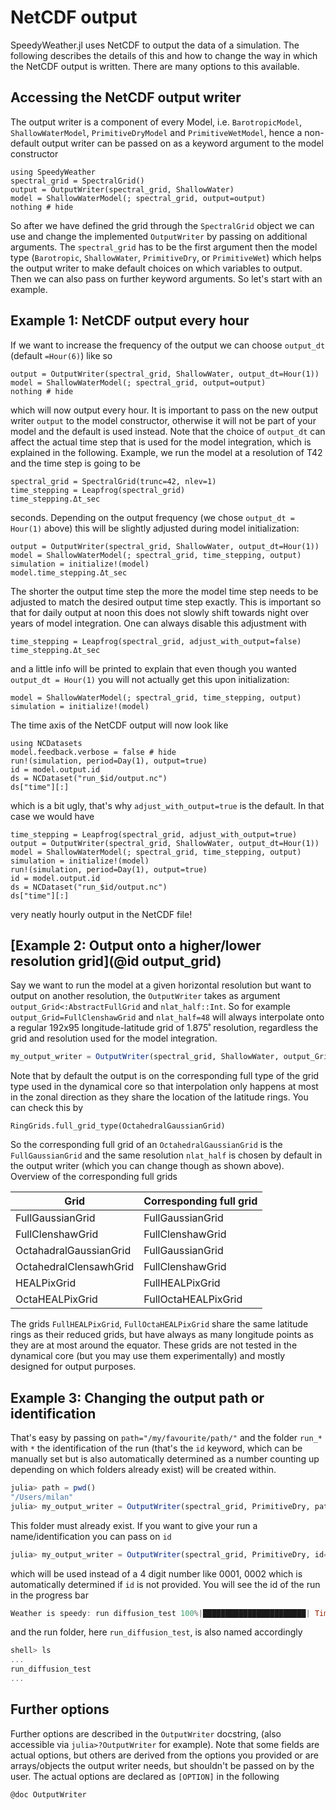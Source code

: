 # NetCDF output

SpeedyWeather.jl uses NetCDF to output the data of a simulation.
The following describes the details of this and how to change the way in which the NetCDF output is written.
There are many options to this available.

## Accessing the NetCDF output writer

The output writer is a component of every Model, i.e. `BarotropicModel`, `ShallowWaterModel`, `PrimitiveDryModel` and `PrimitiveWetModel`, hence a non-default output writer can be passed on as a keyword argument to the model constructor

```@example netcdf
using SpeedyWeather
spectral_grid = SpectralGrid()
output = OutputWriter(spectral_grid, ShallowWater)
model = ShallowWaterModel(; spectral_grid, output=output)
nothing # hide
```

So after we have defined the grid through the `SpectralGrid` object we can use and change
the implemented `OutputWriter` by passing on additional arguments.
The `spectral_grid` has to be the first argument then the model type
(`Barotropic`, `ShallowWater`, `PrimitiveDry`, or `PrimitiveWet`)
which helps the output writer to make default choices on which variables to output.
Then we can also pass on further keyword arguments. So let's start with an example.

## Example 1: NetCDF output every hour

If we want to increase the frequency of the output we can choose `output_dt` (default `=Hour(6)`) like so
```@example netcdf
output = OutputWriter(spectral_grid, ShallowWater, output_dt=Hour(1))
model = ShallowWaterModel(; spectral_grid, output=output)
nothing # hide
```
which will now output every hour. It is important to pass on the new output writer `output` to the
model constructor, otherwise it will not be part of your model and the default is used instead.
Note that the choice of `output_dt` can affect the actual time step that is used for the model
integration, which is explained in the following.
Example, we run the model at a resolution of T42 and the time step is going to be
```@example netcdf
spectral_grid = SpectralGrid(trunc=42, nlev=1)
time_stepping = Leapfrog(spectral_grid)
time_stepping.Δt_sec
```
seconds. Depending on the output frequency (we chose `output_dt = Hour(1)` above)
this will be slightly adjusted during model initialization:
```@example netcdf
output = OutputWriter(spectral_grid, ShallowWater, output_dt=Hour(1))
model = ShallowWaterModel(; spectral_grid, time_stepping, output)
simulation = initialize!(model)
model.time_stepping.Δt_sec
```
The shorter the output time step the more the model time step needs to be adjusted
to match the desired output time step exactly. This is important so that for daily output at
noon this does not slowly shift towards night over years of model integration.
One can always disable this adjustment with
```@example netcdf
time_stepping = Leapfrog(spectral_grid, adjust_with_output=false)
time_stepping.Δt_sec
```
and a little info will be printed to explain that even though you wanted
`output_dt = Hour(1)` you will not actually get this upon initialization:
```@example netcdf
model = ShallowWaterModel(; spectral_grid, time_stepping, output)
simulation = initialize!(model)
```

The time axis of the NetCDF output will now look like
```@example netcdf
using NCDatasets
model.feedback.verbose = false # hide
run!(simulation, period=Day(1), output=true)
id = model.output.id
ds = NCDataset("run_$id/output.nc")
ds["time"][:]
```
which is a bit ugly, that's why `adjust_with_output=true` is the default. In that case we would have
```@example netcdf
time_stepping = Leapfrog(spectral_grid, adjust_with_output=true)
output = OutputWriter(spectral_grid, ShallowWater, output_dt=Hour(1))
model = ShallowWaterModel(; spectral_grid, time_stepping, output)
simulation = initialize!(model)
run!(simulation, period=Day(1), output=true)
id = model.output.id
ds = NCDataset("run_$id/output.nc")
ds["time"][:]
```
very neatly hourly output in the NetCDF file!

## [Example 2: Output onto a higher/lower resolution grid](@id output_grid)

Say we want to run the model at a given horizontal resolution but want to output on another resolution,
the `OutputWriter` takes as argument `output_Grid<:AbstractFullGrid` and `nlat_half::Int`.
So for example `output_Grid=FullClenshawGrid` and `nlat_half=48` will always interpolate onto a
regular 192x95 longitude-latitude grid of 1.875˚ resolution, regardless the grid and resolution used
for the model integration.
```julia
my_output_writer = OutputWriter(spectral_grid, ShallowWater, output_Grid=FullClenshawGrid, nlat_half=48)
```
Note that by default the output is on the corresponding full type of the grid type used in the dynamical core
so that interpolation only happens at most in the zonal direction as they share the location of the
latitude rings. You can check this by
```@example netcdf
RingGrids.full_grid_type(OctahedralGaussianGrid)
```
So the corresponding full grid of an `OctahedralGaussianGrid` is the `FullGaussianGrid` and the same resolution
`nlat_half` is chosen by default in the output writer (which you can change though as shown above).
Overview of the corresponding full grids

| Grid | Corresponding full grid |
| ---  | ----------------------- |
| FullGaussianGrid | FullGaussianGrid |
| FullClenshawGrid | FullClenshawGrid |
| OctahadralGaussianGrid | FullGaussianGrid |
| OctahedralClensawhGrid | FullClenshawGrid |
| HEALPixGrid | FullHEALPixGrid |
| OctaHEALPixGrid | FullOctaHEALPixGrid |

The grids `FullHEALPixGrid`, `FullOctaHEALPixGrid` share the same latitude rings as their reduced grids,
but have always as many longitude points as they are at most around the equator. These grids are not
tested in the dynamical core (but you may use them experimentally) and mostly designed for output purposes.

## Example 3: Changing the output path or identification

That's easy by passing on `path="/my/favourite/path/"` and the folder `run_*` with `*` the identification
of the run (that's the `id` keyword, which can be manually set but is also automatically determined as a
number counting up depending on which folders already exist) will be created within.
```julia
julia> path = pwd()
"/Users/milan"
julia> my_output_writer = OutputWriter(spectral_grid, PrimitiveDry, path=path)
```
This folder must already exist. If you want to give your run a name/identification you can pass on `id`
```julia
julia> my_output_writer = OutputWriter(spectral_grid, PrimitiveDry, id="diffusion_test");
```
which will be used instead of a 4 digit number like 0001, 0002 which is automatically determined if
`id` is not provided. You will see the id of the run in the progress bar
```julia
Weather is speedy: run diffusion_test 100%|███████████████████████| Time: 0:00:12 (19.20 years/day)
```
and the run folder, here `run_diffusion_test`, is also named accordingly
```julia
shell> ls
...
run_diffusion_test
...
```

## Further options

Further options are described in the `OutputWriter` docstring, (also accessible via `julia>?OutputWriter` for example).
Note that some fields are actual options, but others are derived from the options you provided or are
arrays/objects the output writer needs, but shouldn't be passed on by the user.
The actual options are declared as `[OPTION]` in the following

```@example netcdf
@doc OutputWriter
```
